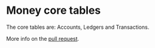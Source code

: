 # Money core tables

The core tables are: Accounts, Ledgers and Transactions.

More info on the [pull request](https://github.com/mrroot5/bank/pull/25).
